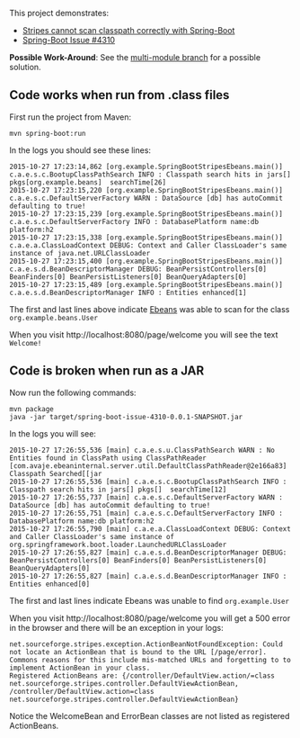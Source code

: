 This project demonstrates:

*  [Stripes cannot scan classpath correctly with Spring-Boot](https://github.com/StripesFramework/stripes/issues/35)
*  [Spring-Boot Issue #4310](https://github.com/spring-projects/spring-boot/issues/4310)

**Possible Work-Around**: See the [multi-module branch](https://github.com/AssuredLabor/spring-boot-issue-4310/tree/multi-module) for a possible solution. 

## Code works when run from .class files

First run the project from Maven:

    mvn spring-boot:run

In the logs you should see these lines:

```
2015-10-27 17:23:14,862 [org.example.SpringBootStripesEbeans.main()] c.a.e.s.c.BootupClassPathSearch INFO : Classpath search hits in jars[] pkgs[org.example.beans]  searchTime[26]
2015-10-27 17:23:15,220 [org.example.SpringBootStripesEbeans.main()] c.a.e.s.c.DefaultServerFactory WARN : DataSource [db] has autoCommit defaulting to true!
2015-10-27 17:23:15,239 [org.example.SpringBootStripesEbeans.main()] c.a.e.s.c.DefaultServerFactory INFO : DatabasePlatform name:db platform:h2
2015-10-27 17:23:15,338 [org.example.SpringBootStripesEbeans.main()] c.a.e.a.ClassLoadContext DEBUG: Context and Caller ClassLoader's same instance of java.net.URLClassLoader
2015-10-27 17:23:15,400 [org.example.SpringBootStripesEbeans.main()] c.a.e.s.d.BeanDescriptorManager DEBUG: BeanPersistControllers[0] BeanFinders[0] BeanPersistListeners[0] BeanQueryAdapters[0]
2015-10-27 17:23:15,489 [org.example.SpringBootStripesEbeans.main()] c.a.e.s.d.BeanDescriptorManager INFO : Entities enhanced[1]
```

The first and last lines above indicate [Ebeans](http://ebean-orm.github.io/) was able to scan for the class `org.example.beans.User`

When you visit http://localhost:8080/page/welcome you will see the text `Welcome!`


## Code is broken when run as a JAR

Now run the following commands:

```
mvn package
java -jar target/spring-boot-issue-4310-0.0.1-SNAPSHOT.jar
```

In the logs you will see:

```
2015-10-27 17:26:55,536 [main] c.a.e.s.u.ClassPathSearch WARN : No Entities found in ClassPath using ClassPathReader [com.avaje.ebeaninternal.server.util.DefaultClassPathReader@2e166a83] Classpath Searched[[jar
2015-10-27 17:26:55,536 [main] c.a.e.s.c.BootupClassPathSearch INFO : Classpath search hits in jars[] pkgs[]  searchTime[12]
2015-10-27 17:26:55,737 [main] c.a.e.s.c.DefaultServerFactory WARN : DataSource [db] has autoCommit defaulting to true!
2015-10-27 17:26:55,751 [main] c.a.e.s.c.DefaultServerFactory INFO : DatabasePlatform name:db platform:h2
2015-10-27 17:26:55,790 [main] c.a.e.a.ClassLoadContext DEBUG: Context and Caller ClassLoader's same instance of org.springframework.boot.loader.LaunchedURLClassLoader
2015-10-27 17:26:55,827 [main] c.a.e.s.d.BeanDescriptorManager DEBUG: BeanPersistControllers[0] BeanFinders[0] BeanPersistListeners[0] BeanQueryAdapters[0]
2015-10-27 17:26:55,827 [main] c.a.e.s.d.BeanDescriptorManager INFO : Entities enhanced[0]
```

The first and last lines indicate Ebeans was unable to find `org.example.User`

When you visit http://localhost:8080/page/welcome you will get a 500 error in the browser and there will be an exception in your logs:

```
net.sourceforge.stripes.exception.ActionBeanNotFoundException: Could not locate an ActionBean that is bound to the URL [/page/error]. 
Commons reasons for this include mis-matched URLs and forgetting to to implement ActionBean in your class. 
Registered ActionBeans are: {/controller/DefaultView.action/=class net.sourceforge.stripes.controller.DefaultViewActionBean, 
/controller/DefaultView.action=class net.sourceforge.stripes.controller.DefaultViewActionBean}
```

Notice the WelcomeBean and ErrorBean classes are not listed as registered ActionBeans.

